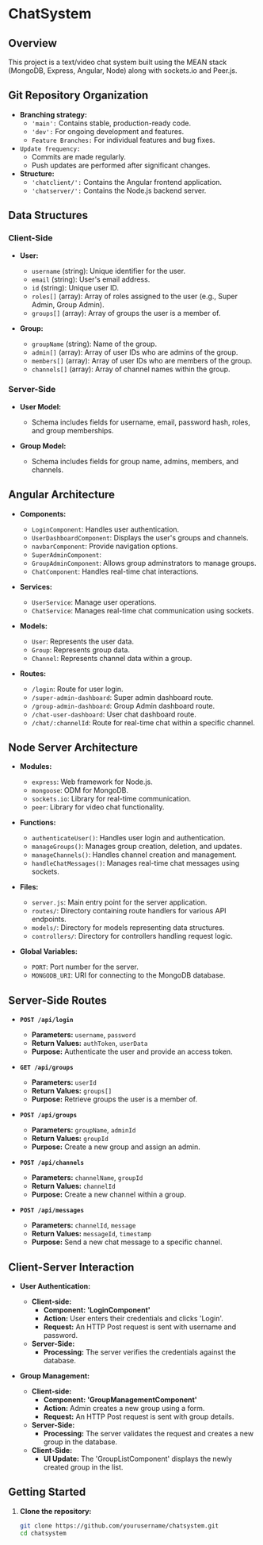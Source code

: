 # ChatSystem

## Overview

This project is a text/video chat system built using the MEAN stack (MongoDB, Express, Angular, Node) along with sockets.io and Peer.js. 

## Git Repository Organization

- **Branching strategy:**
  - `'main':` Contains stable, production-ready code.
  - `'dev':` For ongoing development and features.
  - `Feature Branches:` For individual features and bug fixes.
- `Update frequency:`
  - Commits are made regularly.
  - Push updates are performed after significant changes.
- **Structure:**
  - `'chatclient/':` Contains the Angular frontend application.
  - `'chatserver/':` Contains the Node.js backend server.

## Data Structures

### Client-Side
- **User:**
  - `username` (string): Unique identifier for the user.
  - `email` (string): User's email address.
  - `id` (string): Unique user ID.
  - `roles[]` (array): Array of roles assigned to the user (e.g., Super Admin, Group Admin).
  - `groups[]` (array): Array of groups the user is a member of.

- **Group:**
  - `groupName` (string): Name of the group.
  - `admin[]` (array): Array of user IDs who are admins of the group.
  - `members[]` (array): Array of user IDs who are members of the group.
  - `channels[]` (array): Array of channel names within the group.

### Server-Side
- **User Model:**
  - Schema includes fields for username, email, password hash, roles, and group memberships.

- **Group Model:**
  - Schema includes fields for group name, admins, members, and channels.

## Angular Architecture
- **Components:**
  - `LoginComponent`: Handles user authentication.
  - `UserDashboardComponent`: Displays the user's groups and channels.
  - `navbarComponent`: Provide navigation options.
  - `SuperAdminComponent`: 
  - `GroupAdminComponent`: Allows group adminstrators to manage groups.
  - `ChatComponent`: Handles real-time chat interactions.

- **Services:**
  - `UserService`: Manage user operations.
  - `ChatService`: Manages real-time chat communication using sockets.

- **Models:**
  - `User`: Represents the user data.
  - `Group`: Represents group data.
  - `Channel`: Represents channel data within a group.

- **Routes:**
  - `/login`: Route for user login.
  - `/super-admin-dashboard`: Super admin dashboard route.
  - `/group-admin-dashboard`: Group Admin dashboard route.
  - `/chat-user-dashboard`: User chat dashboard route.
  - `/chat/:channelId`: Route for real-time chat within a specific channel.

## Node Server Architecture
- **Modules:**
  - `express`: Web framework for Node.js.
  - `mongoose`: ODM for MongoDB.
  - `sockets.io`: Library for real-time communication.
  - `peer`: Library for video chat functionality.

- **Functions:**
  - `authenticateUser()`: Handles user login and authentication.
  - `manageGroups()`: Manages group creation, deletion, and updates.
  - `manageChannels()`: Handles channel creation and management.
  - `handleChatMessages()`: Manages real-time chat messages using sockets.

- **Files:**
  - `server.js`: Main entry point for the server application.
  - `routes/`: Directory containing route handlers for various API endpoints.
  - `models/`: Directory for models representing data structures.
  - `controllers/`: Directory for controllers handling request logic.

- **Global Variables:**
  - `PORT`: Port number for the server.
  - `MONGODB_URI`: URI for connecting to the MongoDB database.

## Server-Side Routes
- **`POST /api/login`**
  - **Parameters:** `username`, `password`
  - **Return Values:** `authToken`, `userData`
  - **Purpose:** Authenticate the user and provide an access token.

- **`GET /api/groups`**
  - **Parameters:** `userId`
  - **Return Values:** `groups[]`
  - **Purpose:** Retrieve groups the user is a member of.

- **`POST /api/groups`**
  - **Parameters:** `groupName`, `adminId`
  - **Return Values:** `groupId`
  - **Purpose:** Create a new group and assign an admin.

- **`POST /api/channels`**
  - **Parameters:** `channelName`, `groupId`
  - **Return Values:** `channelId`
  - **Purpose:** Create a new channel within a group.

- **`POST /api/messages`**
  - **Parameters:** `channelId`, `message`
  - **Return Values:** `messageId`, `timestamp`
  - **Purpose:** Send a new chat message to a specific channel.

## Client-Server Interaction
- **User Authentication:**
  - **Client-side:** 
    - **Component: 'LoginComponent'**
    - **Action:** User enters their credentials and clicks 'Login'.
    - **Request:** An HTTP Post request is sent with username and password.
  - **Server-Side:**
    - **Processing:** The server verifies the credentials against the database.

- **Group Management:**
  - **Client-side:** 
    - **Component: 'GroupManagementComponent'**
    - **Action:** Admin creates a new group using a form.
    - **Request:** An HTTP Post request is sent with group details.
  - **Server-Side:**
    - **Processing:** The server validates the request and creates a new group in the database.
  - **Client-Side:**
    - **UI Update:** The 'GroupListComponent' displays the newly created group in the list.

## Getting Started
1. **Clone the repository:**
   ```bash
   git clone https://github.com/yourusername/chatsystem.git
   cd chatsystem
